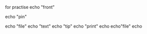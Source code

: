 
for practise
echo "front"

echo "pin"

echo "file"
echo "text"
echo "tip"
echo "print"
echo
echo"file"
echo

